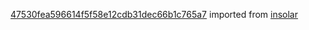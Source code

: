 [47530fea596614f5f58e12cdb31dec66b1c765a7](https://github.com/insolar/insolar/commit/47530fea596614f5f58e12cdb31dec66b1c765a7) imported from [insolar](https://github.com/insolar/insolar)
